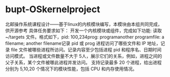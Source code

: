 # bupt-OSkernelproject
北邮操作系统课程设计——基于linux的内核模块编写，本模块由本组共同完成，供开源参考
具体任务要求如下：
开发一个内核模块或组件，完成如下功能:
读取 ~/targets 文件。格式如下，pid: 100,234prog: programanother programfile: a filename; another filename记录 pid 或 prog 进程访问了哪些文件和 IP 地址，记录 file 文件被哪些进程所访问。记录内容至少包括进程 pid 和程序名、日期时间访问模式。
当进程或文件数量不大于 5人，展示它们的关系，例如，进程之间的父子关系，某个文件被哪此进程并发访问。
支持记录最多 20 个进程，给出进程分别为 5,10,20 个情况下的模块性能，包括 CPU 和内存使用情况。
